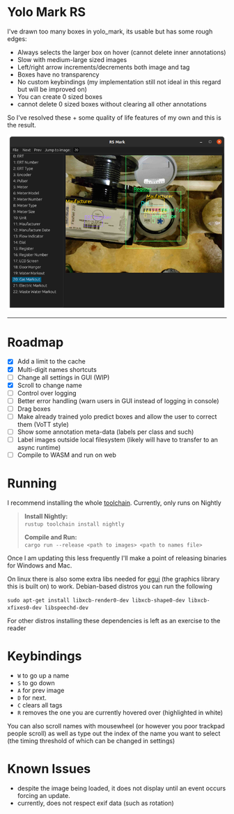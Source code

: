 # Yolo Mark RS

I've drawn too many boxes in yolo_mark, its usable but has some rough edges:

- Always selects the larger box on hover (cannot delete inner annotations)
- Slow with medium-large sized images
- Left/right arrow increments/decrements both image and tag
- Boxes have no transparency
- No custom keybindings (my implementation still not ideal in this regard but will be improved on)
- You can create 0 sized boxes
- cannot delete 0 sized boxes without clearing all other annotations

So I've resolved these + some quality of life features of my own and this is the result.

![img.png](img.png)

---
# Roadmap

- [x] Add a limit to the cache
- [x] Multi-digit names shortcuts
- [ ] Change all settings in GUI (WIP)
- [X] Scroll to change name
- [ ] Control over logging
- [ ] Better error handling (warn users in GUI instead of logging in console)
- [ ] Drag boxes
- [ ] Make already trained yolo predict boxes and allow the user to correct them (VoTT style)
- [ ] Show some annotation meta-data (labels per class and such)
- [ ] Label images outside local filesystem (likely will have to transfer to an async runtime)
- [ ] Compile to WASM and run on web 

# Running

I recommend installing the whole [toolchain](https://rustup.rs/). Currently, only runs on Nightly
> __Install Nightly:__\
> `rustup toolchain install nightly`
> 
> __Compile and Run:__\
> `cargo run --release <path to images> <path to names file>`

Once I am updating this less frequently I'll make a point of releasing binaries for Windows and Mac.

On linux there is also some extra libs needed for [egui](https://github.com/emilk/egui) (the graphics library this is built on) to work. Debian-based distros you can run the
following

`sudo apt-get install libxcb-render0-dev libxcb-shape0-dev libxcb-xfixes0-dev libspeechd-dev`

For other distros installing these dependencies is left as an exercise to the reader

# Keybindings

- `W` to go up a name 
- `S` to go down
- `A` for prev image
- `D` for next.
- `C` clears all tags
- `R` removes the one you are currently hovered over (highlighted in white)

You can also scroll names with mousewheel (or however you poor trackpad people scroll)
as well as type out the index of the name you want to select (the timing threshold of which can be changed in settings)

# Known Issues

- despite the image being loaded, it does not display until an event occurs forcing an update.
- currently, does not respect exif data (such as rotation)

